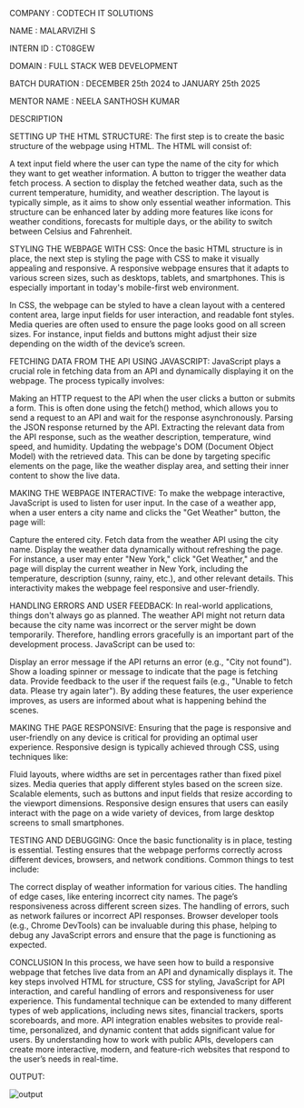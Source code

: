 COMPANY : CODTECH IT SOLUTIONS

NAME : MALARVIZHI S

INTERN ID : CT08GEW

DOMAIN : FULL STACK WEB DEVELOPMENT

BATCH DURATION : DECEMBER 25th 2024 to JANUARY 25th 2025

MENTOR NAME : NEELA SANTHOSH KUMAR

DESCRIPTION

SETTING UP THE HTML STRUCTURE:
The first step is to create the basic structure of the webpage using HTML. The HTML will consist of:

A text input field where the user can type the name of the city for which they want to get weather information.
A button to trigger the weather data fetch process.
A section to display the fetched weather data, such as the current temperature, humidity, and weather description.
The layout is typically simple, as it aims to show only essential weather information. This structure can be enhanced later by adding more features like icons for weather conditions, forecasts for multiple days, or the ability to switch between Celsius and Fahrenheit.

STYLING THE WEBPAGE WITH CSS:
Once the basic HTML structure is in place, the next step is styling the page with CSS to make it visually appealing and responsive. A responsive webpage ensures that it adapts to various screen sizes, such as desktops, tablets, and smartphones. This is especially important in today's mobile-first web environment.

In CSS, the webpage can be styled to have a clean layout with a centered content area, large input fields for user interaction, and readable font styles. Media queries are often used to ensure the page looks good on all screen sizes. For instance, input fields and buttons might adjust their size depending on the width of the device’s screen.

FETCHING DATA FROM  THE API USING JAVASCRIPT:
JavaScript plays a crucial role in fetching data from an API and dynamically displaying it on the webpage. The process typically involves:

Making an HTTP request to the API when the user clicks a button or submits a form. This is often done using the fetch() method, which allows you to send a request to an API and wait for the response asynchronously.
Parsing the JSON response returned by the API.
Extracting the relevant data from the API response, such as the weather description, temperature, wind speed, and humidity.
Updating the webpage's DOM (Document Object Model) with the retrieved data. This can be done by targeting specific elements on the page, like the weather display area, and setting their inner content to show the live data.

 MAKING THE WEBPAGE INTERACTIVE:
To make the webpage interactive, JavaScript is used to listen for user input. In the case of a weather app, when a user enters a city name and clicks the "Get Weather" button, the page will:

Capture the entered city.
Fetch data from the weather API using the city name.
Display the weather data dynamically without refreshing the page.
For instance, a user may enter "New York," click "Get Weather," and the page will display the current weather in New York, including the temperature, description (sunny, rainy, etc.), and other relevant details. This interactivity makes the webpage feel responsive and user-friendly.

HANDLING ERRORS AND USER FEEDBACK:
In real-world applications, things don't always go as planned. The weather API might not return data because the city name was incorrect or the server might be down temporarily. Therefore, handling errors gracefully is an important part of the development process. JavaScript can be used to:

Display an error message if the API returns an error (e.g., "City not found").
Show a loading spinner or message to indicate that the page is fetching data.
Provide feedback to the user if the request fails (e.g., "Unable to fetch data. Please try again later").
By adding these features, the user experience improves, as users are informed about what is happening behind the scenes.

MAKING THE PAGE RESPONSIVE:
Ensuring that the page is responsive and user-friendly on any device is critical for providing an optimal user experience. Responsive design is typically achieved through CSS, using techniques like:

Fluid layouts, where widths are set in percentages rather than fixed pixel sizes.
Media queries that apply different styles based on the screen size.
Scalable elements, such as buttons and input fields that resize according to the viewport dimensions.
Responsive design ensures that users can easily interact with the page on a wide variety of devices, from large desktop screens to small smartphones.

TESTING AND DEBUGGING:
Once the basic functionality is in place, testing is essential. Testing ensures that the webpage performs correctly across different devices, browsers, and network conditions. Common things to test include:

The correct display of weather information for various cities.
The handling of edge cases, like entering incorrect city names.
The page’s responsiveness across different screen sizes.
The handling of errors, such as network failures or incorrect API responses.
Browser developer tools (e.g., Chrome DevTools) can be invaluable during this phase, helping to debug any JavaScript errors and ensure that the page is functioning as expected.

 CONCLUSION
In this process, we have seen how to build a responsive webpage that fetches live data from an API and dynamically displays it. The key steps involved HTML for structure, CSS for styling, JavaScript for API interaction, and careful handling of errors and responsiveness for user experience.
This fundamental technique can be extended to many different types of web applications, including news sites, financial trackers, sports scoreboards, and more. API integration enables websites to provide real-time, personalized, and dynamic content that adds significant value for users.
By understanding how to work with public APIs, developers can create more interactive, modern, and feature-rich websites that respond to the user’s needs in real-time.

OUTPUT:


![output](https://github.com/user-attachments/assets/bbc4fbd9-b6e1-4b86-8dc6-95339e8bad8c)




